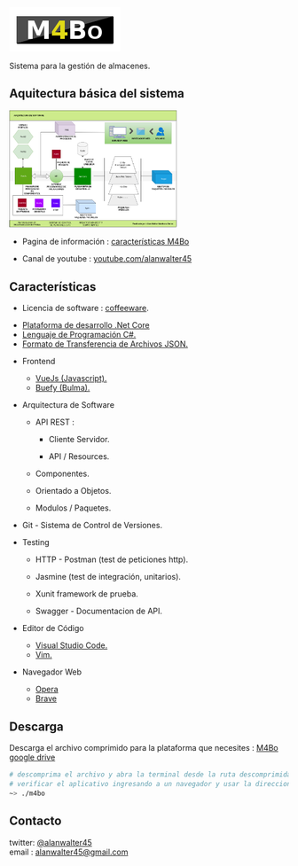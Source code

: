 <img src="./assets/logotipo2.png">


Sistema para la gesti&oacute;n de almacenes.

## Aquitectura b&aacute;sica del sistema

<img id="img-arch" width="60%" src="./assets/arquitectura.png"
            alt="imagen de la arquitectura utilizada en el sistema.">

* Pagina de información  : <a href="https://alanwalter45.github.io/M4Bo" target="_blank">caracter&iacute;sticas M4Bo</a>

* Canal de youtube : <a href="https://www.youtube.com/playlist?list=PLCGw6KEqh5zEhAPkQbcocWWxXfl_tbgD-" target="_blank">youtube.com/alanwalter45</a>

## Caracter&iacute;sticas

* Licencia de software : <a href="./LICENSE.md">coffeeware</a>.

*  <a href="https://dotnet.microsoft.com" target="_blank">
                    Plataforma de desarrollo .Net Core
       </a>

*  <a href="https://docs.microsoft.com/en-us/dotnet/csharp/language-reference/" target="_blank">
                    Lenguaje de Programaci&oacute;n C#.
       </a>

*  <a href="https://www.json.org/" target="_blank">
                    Formato de Transferencia de Archivos JSON.
       </a>

* Frontend

    * <a href="https://vuejs.org/" target="_blank">
                            VueJs (Javascript).
          </a>

    * <a href="https://buefy.org/" target="_blank">
                            Buefy (Bulma).
          </a>

* Arquitectura de Software

    * API REST :

        * Cliente Servidor.

        * API / Resources.

    * Componentes.

    * Orientado a Objetos.

    * Modulos / Paquetes.

* Git - Sistema de Control de Versiones.

* Testing

    *  HTTP - Postman (test de peticiones http).

    *  Jasmine (test de integraci&oacute;n, unitarios).

    *  Xunit framework de prueba.

    *  Swagger - Documentacion de API.

*  Editor de C&oacute;digo

    * <a href="https://code.visualstudio.com" target="_blank">
                            Visual Studio Code.</a>
    * <a href="https://www.vim.org" target="_blank">
                            Vim.
          </a>

* Navegador Web
        
    * <a href="https://www.opera.com/" target="_blank">
                            Opera
          </a>

    * <a href="https://www.brave.com" target="_blank">
                            Brave
          </a>

## Descarga

Descarga el archivo comprimido para la plataforma que necesites : <a href="https://drive.google.com/open?id=1JZs21JtXQI7JQyo3_3ecVXooKnEJkOhN" download>M4Bo google drive</a>



```sh
# descomprima el archivo y abra la terminal desde la ruta descomprimida y ejecute M4Bo 
# verificar el aplicativo ingresando a un navegador y usar la direccion http://localhost:5000
~> ./m4bo
```

## Contacto
twitter: <a href="https://twitter.com/alanwalter45" target="_blank">@alanwalter45</a>
<br>
email : alanwalter45@gmail.com
